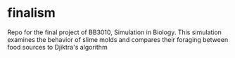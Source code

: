 # finalism
Repo for the final project of BB3010, Simulation in Biology. This simulation examines the behavior of slime molds and compares their foraging between food sources to Djiktra's algorithm
